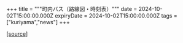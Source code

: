 +++
title = """町内バス（路線図・時刻表）"""
date = 2024-10-02T15:00:00.000Z
expiryDate = 2024-10-02T15:00:00.000Z
tags = ["kuriyama","news"]
+++


[[source]](https://www.town.kuriyama.hokkaido.jp/soshiki/47/29001.html)
